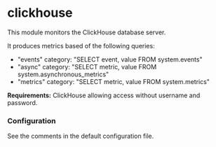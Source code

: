 # clickhouse

This module monitors the ClickHouse database server.

It produces metrics based of the following queries:
* "events" category: "SELECT event, value FROM system.events"
* "async" category: "SELECT metric, value FROM system.asynchronous_metrics"
* "metrics" category: "SELECT metric, value FROM system.metrics"

**Requirements:**
ClickHouse allowing access without username and password.

### Configuration

See the comments in the default configuration file.
